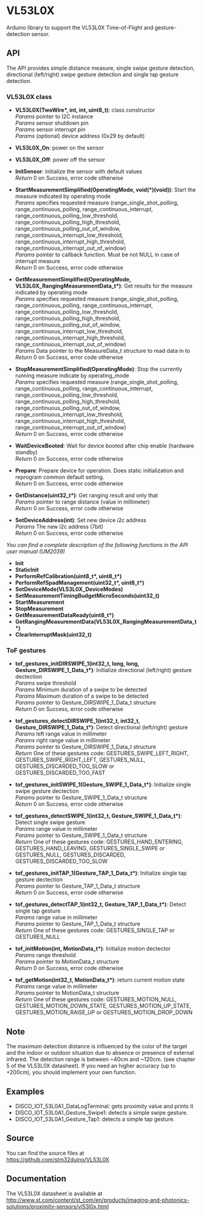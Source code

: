 # VL53L0X

Arduino library to support the VL53L0X Time-of-Flight and gesture-detection sensor.

## API

The API provides simple distance measure, single swipe gesture detection,
directional (left/right) swipe gesture detection and single tap gesture detection.

### VL53L0X class

* **VL53L0X(TwoWire\*, int, int, uint8_t)**: class constructor  
_Params_ pointer to I2C instance  
_Params_ sensor shutdown pin  
_Params_ sensor interrupt pin  
_Params_ (optional) device address (0x29 by default)  

* **VL53L0X_On**: power on the sensor  

* **VL53L0X_Off**: power off the sensor  

* **InitSensor**: initialize the sensor with default values  
_Return_ 0 on Success, error code otherwise  

* **StartMeasurementSimplified(OperatingMode, void(*)(void))**: Start the measure indicated by operating mode  
_Params_ specifies requested measure (range_single_shot_polling,
   range_continuous_polling,
   range_continuous_interrupt,
   range_continuous_polling_low_threshold,
   range_continuous_polling_high_threshold,
   range_continuous_polling_out_of_window,
   range_continuous_interrupt_low_threshold,
   range_continuous_interrupt_high_threshold,
   range_continuous_interrupt_out_of_window)  
_Params_ pointer to callback function. Must be not NULL in case of interrupt measure  
_Return_ 0 on Success, error code otherwise  

* **GetMeasurementSimplified(OperatingMode, VL53L0X_RangingMeasurementData_t\*)**: Get results for the measure indicated by operating mode  
_Params_ specifies requested measure (range_single_shot_polling,
   range_continuous_polling,
   range_continuous_interrupt,
   range_continuous_polling_low_threshold,
   range_continuous_polling_high_threshold,
   range_continuous_polling_out_of_window,
   range_continuous_interrupt_low_threshold,
   range_continuous_interrupt_high_threshold,
   range_continuous_interrupt_out_of_window)  
_Params_ Data pointer to the MeasureData_t structure to read data in to  
_Return_ 0 on Success, error code otherwise  

* **StopMeasurementSimplified(OperatingMode)**: Stop the currently running measure indicate by operating_mode  
_Params_ specifies requested measure (range_single_shot_polling,
   range_continuous_polling,
   range_continuous_interrupt,
   range_continuous_polling_low_threshold,
   range_continuous_polling_high_threshold,
   range_continuous_polling_out_of_window,
   range_continuous_interrupt_low_threshold,
   range_continuous_interrupt_high_threshold,
   range_continuous_interrupt_out_of_window)  
_Return_ 0 on Success, error code otherwise  

* **WaitDeviceBooted**: Wait for device booted after chip enable (hardware standby)  
_Return_ 0 on Success, error code otherwise  

* **Prepare**: Prepare device for operation. Does static initialization and reprogram common default setting.  
_Return_ 0 on Success, error code otherwise  

* **GetDistance(uint32_t\*)**: Get ranging result and only that  
_Params_ pointer to range distance (value in millimeter)  
_Return_ 0 on Success, error code otherwise  

* **SetDeviceAddress(int)**: Set new device i2c address  
_Params_ The new i2c address (7bit)  
_Return_ 0 on Success, error code otherwise  

_You can find a complete description of the following functions in the API user manual (UM2039)_
* **Init**
* **StaticInit**
* **PerformRefCalibration(uint8_t\*, uint8_t\*)**
* **PerformRefSpadManagement(uint32_t\*, uint8_t\*)**
* **SetDeviceMode(VL53L0X_DeviceModes)**
* **SetMeasurementTimingBudgetMicroSeconds(uint32_t)**
* **StartMeasurement**
* **StopMeasurement**
* **GetMeasurementDataReady(uint8_t\*)**
* **GetRangingMeasurementData(VL53L0X_RangingMeasurementData_t\*)**
* **ClearInterruptMask(uint32_t)**

### ToF gestures

* **tof_gestures_initDIRSWIPE_1(int32_t, long, long, Gesture_DIRSWIPE_1_Data_t\*)**: Initialize directional (left/right) gesture dectection  
_Params_ swipe threshold  
_Params_ Minimum duration of a swipe to be detected  
_Params_ Maximum duration of a swipe to be detected  
_Params_ pointer to Gesture_DIRSWIPE_1_Data_t structure  
_Return_ 0 on Success, error code otherwise  

* **tof_gestures_detectDIRSWIPE_1(int32_t, int32_t, Gesture_DIRSWIPE_1_Data_t\*)**: Detect directional (left/right) gesture  
_Params_ left range value in millimeter    
_Params_ right range value in millimeter    
_Params_ pointer to Gesture_DIRSWIPE_1_Data_t structure  
_Return_ One of these gestures code: GESTURES_SWIPE_LEFT_RIGHT, GESTURES_SWIPE_RIGHT_LEFT, GESTURES_NULL, GESTURES_DISCARDED_TOO_SLOW or GESTURES_DISCARDED_TOO_FAST  

* **tof_gestures_initSWIPE_1(Gesture_SWIPE_1_Data_t\*)**: Initialize single swipe gesture dectection  
_Params_ pointer to Gesture_SWIPE_1_Data_t structure  
_Return_ 0 on Success, error code otherwise  

* **tof_gestures_detectSWIPE_1(int32_t, Gesture_SWIPE_1_Data_t\*)**: Detect single swipe gesture  
_Params_ range value in millimeter  
_Params_ pointer to Gesture_SWIPE_1_Data_t structure  
_Return_ One of these gestures code: GESTURES_HAND_ENTERING, GESTURES_HAND_LEAVING, GESTURES_SINGLE_SWIPE or GESTURES_NULL, GESTURES_DISCARDED, GESTURES_DISCARDED_TOO_SLOW  

* **tof_gestures_initTAP_1(Gesture_TAP_1_Data_t\*)**: Initialize single tap gesture dectection  
_Params_ pointer to Gesture_TAP_1_Data_t structure  
_Return_ 0 on Success, error code otherwise  

* **tof_gestures_detectTAP_1(int32_t, Gesture_TAP_1_Data_t\*)**: Detect single tap gesture  
_Params_ range value in millimeter  
_Params_ pointer to Gesture_TAP_1_Data_t structure  
_Return_ One of these gestures code: GESTURES_SINGLE_TAP or GESTURES_NULL  

* **tof_initMotion(int, MotionData_t\*)**: Initialize motion dectector  
_Params_ range threshold  
_Params_ pointer to MotionData_t structure  
_Return_ 0 on Success, error code otherwise  

* **tof_getMotion(int32_t, MotionData_t\*)**: return current motion state  
_Params_ range value in millimeter  
_Params_ pointer to MotionData_t structure  
_Return_ One of these gestures code: GESTURES_MOTION_NULL, GESTURES_MOTION_DOWN_STATE, GESTURES_MOTION_UP_STATE, GESTURES_MOTION_RAISE_UP or GESTURES_MOTION_DROP_DOWN  

## Note

The maximum detection distance is influenced by the color of the target and the
indoor or outdoor situation due to absence or presence of external infrared.
The detection range is between ~40cm and ~120cm. (see chapter 5 of the VL53L0X
datasheet).
If you need an higher accuracy (up to +200cm), you should implement your own function.

## Examples

* DISCO_IOT_53L0A1_DataLogTerminal: gets proximity value and prints it  
* DISCO_IOT_53L0A1_Gesture_Swipe1: detects a simple swipe gesture.
* DISCO_IOT_53L0A1_Gesture_Tap1: detects a simple tap gesture.

## Source

You can find the source files at  
https://github.com/stm32duino/VL53L0X

## Documentation

The VL53L0X datasheet is available at  
http://www.st.com/content/st_com/en/products/imaging-and-photonics-solutions/proximity-sensors/vl53l0x.html
